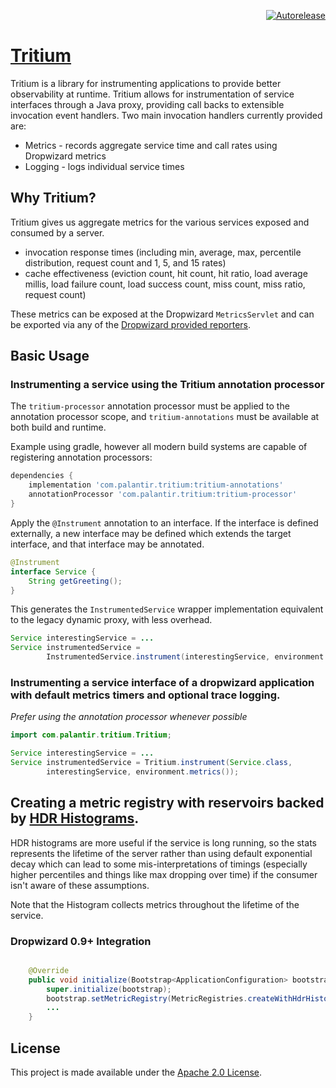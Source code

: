 <p align="right">
<a href="https://autorelease.general.dmz.palantir.tech/palantir/tritium"><img src="https://img.shields.io/badge/Perform%20an-Autorelease-success.svg" alt="Autorelease"></a>
</p>

# [Tritium](https://github.com/palantir/tritium)

Tritium is a library for instrumenting applications  to provide better observability at runtime. Tritium allows for instrumentation of service interfaces through a Java proxy, providing call backs to extensible invocation event handlers. Two main invocation handlers currently provided are:

* Metrics - records aggregate service time and call rates using Dropwizard metrics
* Logging - logs individual service times

## Why Tritium?

Tritium gives us aggregate metrics for the various services exposed and consumed by a server.

* invocation response times (including min, average, max, percentile distribution, request count and 1, 5, and 15 rates)
* cache effectiveness (eviction count, hit count, hit ratio, load average millis, load failure count, load success count, miss count, miss ratio, request count)

These metrics can be exposed at the Dropwizard ``MetricsServlet`` and can be exported via any of the [Dropwizard provided reporters](http://metrics.dropwizard.io/3.1.0/manual/core/#reporters).

## Basic Usage

### Instrumenting a service using the Tritium annotation processor

The `tritium-processor` annotation processor must be applied to the annotation processor scope, and `tritium-annotations` must be available at both build and runtime.

Example using gradle, however all modern build systems are capable of registering annotation processors:
```gradle
dependencies {
    implementation 'com.palantir.tritium:tritium-annotations'
    annotationProcessor 'com.palantir.tritium:tritium-processor'
}
```

Apply the `@Instrument` annotation to an interface. If the interface is defined externally, a new interface may be defined which extends the target interface, and that interface may be annotated.
```java
@Instrument
interface Service {
    String getGreeting();
}
```

This generates the `InstrumentedService` wrapper implementation equivalent to the legacy dynamic proxy, with less overhead.
```java
Service interestingService = ...
Service instrumentedService =
        InstrumentedService.instrument(interestingService, environment.metrics());
```

### Instrumenting a service interface of a dropwizard application with default metrics timers and optional trace logging.

_Prefer using the annotation processor whenever possible_

```java
import com.palantir.tritium.Tritium;

Service interestingService = ...
Service instrumentedService = Tritium.instrument(Service.class,
        interestingService, environment.metrics());
```

## Creating a metric registry with reservoirs backed by [HDR Histograms](https://hdrhistogram.github.io/HdrHistogram/).

HDR histograms are more useful if the service is long running, so the stats represents the lifetime of the server rather than using default exponential decay which can lead to some mis-interpretations of timings (especially higher percentiles and things like max dropping over time) if the consumer isn't aware of these assumptions.

Note that the Histogram collects metrics throughout the lifetime of the service.

### Dropwizard 0.9+ Integration

```java

    @Override
    public void initialize(Bootstrap<ApplicationConfiguration> bootstrap) {
        super.initialize(bootstrap);
        bootstrap.setMetricRegistry(MetricRegistries.createWithHdrHistogramReservoirs());
        ...
    }
```

License
-------
This project is made available under the
[Apache 2.0 License](http://www.apache.org/licenses/LICENSE-2.0).

